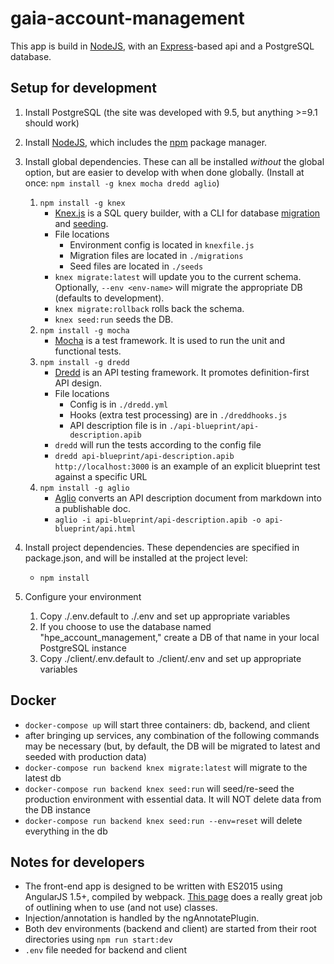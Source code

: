 # gaia-account-management

This app is build in [NodeJS](https://nodejs.org), with an [Express](https://expressjs.com)-based api and a PostgreSQL database.

## Setup for development
1. Install PostgreSQL (the site was developed with 9.5, but anything >=9.1 should work)
2. Install [NodeJS](https://nodejs.org), which includes the [npm](https://www.npmjs.com/) package manager.
3. Install global dependencies. These can all be installed *without* the global option, but are easier to develop with when done globally. (Install at once: ```npm install -g knex mocha dredd aglio```)  
    1. ```npm install -g knex```
        - [Knex.js](http://knexjs.org/) is a SQL query builder, with a CLI for database [migration](http://knexjs.org/#Migrations-CLI) and [seeding](http://knexjs.org/#Seeds-CLI).
        - File locations
            - Environment config is located in ```knexfile.js```
            - Migration files are located in ```./migrations```
            - Seed files are located in ```./seeds```
        - ```knex migrate:latest``` will update you to the current schema. Optionally, ```--env <env-name>``` will migrate the appropriate DB (defaults to development).
        - ```knex migrate:rollback``` rolls back the schema.
        - ```knex seed:run``` seeds the DB.
    2. ```npm install -g mocha```
        -  [Mocha](https://mochajs.org/) is a test framework. It is used to run the unit and functional tests.
    3. ```npm install -g dredd```
        -  [Dredd](https://github.com/apiaryio/dredd) is an API testing framework. It promotes definition-first API design.
        -  File locations
            -  Config is in ```./dredd.yml```
            -  Hooks (extra test processing) are in ```./dreddhooks.js```
            -  API description file is in ```./api-blueprint/api-description.apib```
        -  ```dredd``` will run the tests according to the config file
        -  ```dredd api-blueprint/api-description.apib http://localhost:3000``` is an example of an explicit blueprint test against a specific URL
    4. ```npm install -g aglio```
        - [Aglio](https://github.com/danielgtaylor/aglio) converts an API description document from markdown into a publishable doc.
        - ```aglio -i api-blueprint/api-description.apib -o api-blueprint/api.html```

4. Install project dependencies. These dependencies are specified in package.json, and will be installed at the project level:
    - ```npm install```
5. Configure your environment
    1. Copy ./.env.default to ./.env and set up appropriate variables
    2. If you choose to use the database named "hpe_account_management," create a DB of that name in your local PostgreSQL instance
    3. Copy ./client/.env.default to ./client/.env and set up appropriate variables

## Docker
- ```docker-compose up``` will start three containers: db, backend, and client
- after bringing up services, any combination of the following commands may be necessary (but, by default, the DB will be migrated to latest and seeded with production data)
- ```docker-compose run backend knex migrate:latest``` will migrate to the latest db
- ```docker-compose run backend knex seed:run``` will seed/re-seed the production environment with essential data. It will NOT delete data from the DB instance
- ```docker-compose run backend knex seed:run --env=reset``` will delete everything in the db
    
## Notes for developers
- The front-end app is designed to be written with ES2015 using AngularJS 1.5+, compiled by webpack. [This page](http://angular-tips.com/blog/2015/06/using-angular-1-dot-x-with-es6-and-webpack/) does a really great job of outlining when to use (and not use) classes.
- Injection/annotation is handled by the ngAnnotatePlugin.
- Both dev environments (backend and client) are started from their root directories using ```npm run start:dev```
- ```.env``` file needed for backend and client

